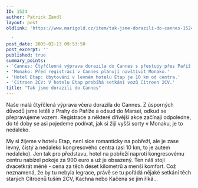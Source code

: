 ```yaml
---
ID: 1524
author: Patrick Zandl
layout: post
oldlink: 'https://www.marigold.cz/item/tak-jsme-dorazili-do-cannes-1524

  '
post_date: 2005-02-13 09:53:50
post_excerpt: ''
published: true
summary_points:
- 'Cannes: Čtyřčlenná výprava dorazila do Cannes s přestupy přes Paříž a Marsei.'
- 'Monako: Před registrací v Cannes plánují navštívit Monako.'
- 'Hotel Etap: Ubytování v levném hotelu Etap je 10 km od centra.'
- 'Citroen 2CV: V hotelu Etap probíhá setkání vozů Citroen 2CV.'
title: "Tak jsme dorazili do Cannes"
---
```


<p>Naše malá čtyřčlená výprava včera dorazila do Cannes. Z úsporných důvodů jsme letěli z Prahy do Paříže a odsud do Marsei, odkud se přepravujeme vozem. 
Registrace a některé dřívější akce začínají odpoledne, do té doby se asi pojedeme podívat, jak si žijí vyšší sorty v Monaku, je to nedaleko.</p>

<p>My si žijeme v hotelu Etap, není sice romanticky na pobřeží, ale je zase levný, čistý a nedaleko kongresového centra (asi 10 km, to je autem nedaleko). Jen tak pro představu, hotel na pobřeží naproti kongresovému centru nabízel pokoje za 900 euro a už je obsazený. Ten náš stojí dvacetkrát méně - cena za těch deset kilometrů a menší komfort. Což neznamená, že by tu nebyla legrace, právě se tu pořádá nějaké setkání těch starých Citroenů tuším 2CV, Kachna nebo Kačena se jim říká...
</p>